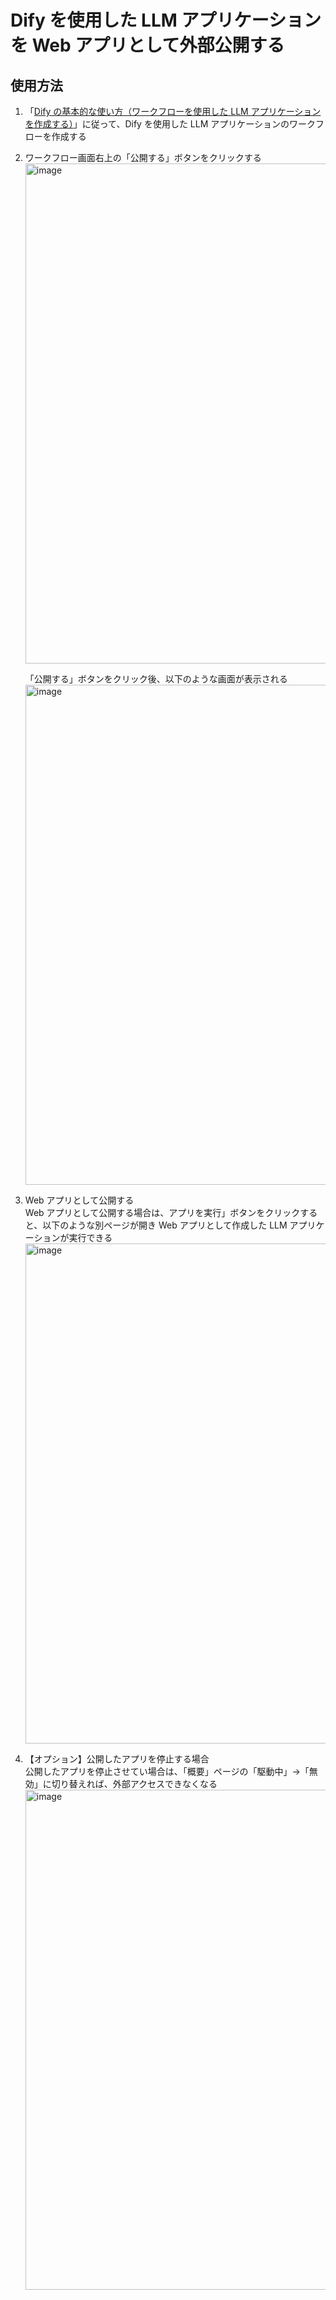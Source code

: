 # Dify を使用した LLM アプリケーションを Web アプリとして外部公開する

## 使用方法

1. 「[Dify の基本的な使い方（ワークフローを使用した LLM アプリケーションを作成する）](https://github.com/Yagami360/ai-product-dev-tips/tree/master/nlp_processing/20)」に従って、Dify を使用した LLM アプリケーションのワークフローを作成する

1. ワークフロー画面右上の「公開する」ボタンをクリックする<br>
    <img width="800" alt="image" src="https://github.com/user-attachments/assets/641d303b-47c5-4cae-b020-b0abd4b5fe7b"><br>

    「公開する」ボタンをクリック後、以下のような画面が表示される<br>
    <img width="800" alt="image" src="https://github.com/user-attachments/assets/f5edb340-f872-4800-bbf9-9617a1b096ef">

1. Web アプリとして公開する<br>
    Web アプリとして公開する場合は、アプリを実行」ボタンをクリックすると、以下のような別ページが開き Web アプリとして作成した LLM アプリケーションが実行できる<br>
    <img width="800" alt="image" src="https://github.com/user-attachments/assets/e89e93b9-85f3-4252-99a3-34e6a69b71c4">

1. 【オプション】公開したアプリを停止する場合<br>
    公開したアプリを停止させてい場合は、「概要」ページの「駆動中」->「無効」に切り替えれば、外部アクセスできなくなる<br>
    <img width="800" alt="image" src="https://github.com/user-attachments/assets/6307b107-6ff7-47e5-8fad-e9dea6cbc7a2">